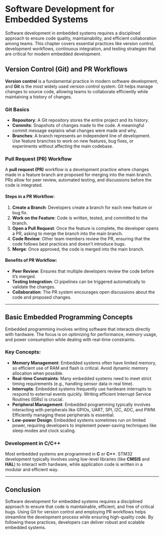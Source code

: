 # Software Development for Embedded Systems

Software development in embedded systems requires a disciplined approach to ensure code quality, maintainability, and efficient collaboration among teams. This chapter covers essential practices like version control, development workflows, continuous integration, and testing strategies that are critical for modern embedded development.

## Version Control (Git) and PR Workflows

**Version control** is a fundamental practice in modern software development, and **Git** is the most widely used version control system. Git helps manage changes to source code, allowing teams to collaborate efficiently while maintaining a history of changes.

### Git Basics
- **Repository**: A Git repository stores the entire project and its history.
- **Commits**: Snapshots of changes made to the code. A meaningful commit message explains what changes were made and why.
- **Branches**: A branch represents an independent line of development. Use feature branches to work on new features, bug fixes, or experiments without affecting the main codebase.

### Pull Request (PR) Workflow
A **pull request (PR)** workflow is a development practice where changes made in a feature branch are proposed for merging into the main branch. PRs allow for peer review, automated testing, and discussions before the code is integrated.

#### Steps in a PR Workflow:
1. **Create a Branch**: Developers create a branch for each new feature or bug fix.
2. **Work on the Feature**: Code is written, tested, and committed to the branch.
3. **Open a Pull Request**: Once the feature is complete, the developer opens a PR, asking to merge the branch into the main branch.
4. **Code Review**: Other team members review the PR, ensuring that the code follows best practices and doesn't introduce bugs.
5. **Merge**: Once approved, the code is merged into the main branch.

#### Benefits of PR Workflow:
- **Peer Review**: Ensures that multiple developers review the code before it’s merged.
- **Testing Integration**: CI pipelines can be triggered automatically to validate the changes.
- **Collaboration**: The PR system encourages open discussions about the code and proposed changes.

---

## Basic Embedded Programming Concepts

Embedded programming involves writing software that interacts directly with hardware. The focus is on optimizing for performance, memory usage, and power consumption while dealing with real-time constraints.

### Key Concepts:
- **Memory Management**: Embedded systems often have limited memory, so efficient use of RAM and flash is critical. Avoid dynamic memory allocation when possible.
- **Real-time Constraints**: Many embedded systems need to meet strict timing requirements (e.g., handling sensor data in real time).
- **Interrupts**: Embedded systems frequently use hardware interrupts to respond to external events quickly. Writing efficient Interrupt Service Routines (ISRs) is crucial.
- **Peripheral Management**: Embedded programming typically involves interacting with peripherals like GPIOs, UART, SPI, I2C, ADC, and PWM. Efficiently managing these peripherals is essential.
- **Low-power Design**: Embedded systems sometimes run on limited power, requiring developers to implement power-saving techniques like sleep modes and clock scaling.

### Development in C/C++
Most embedded systems are programmed in **C** or **C++**. STM32 development typically involves using low-level libraries (like **CMSIS** and **HAL**) to interact with hardware, while application code is written in a modular and efficient way.

---

## Conclusion

Software development for embedded systems requires a disciplined approach to ensure that code is maintainable, efficient, and free of critical bugs. Using Git for version control and employing PR workflows helps streamline the development process while ensuring high-quality code. By following these practices, developers can deliver robust and scalable embedded systems.
